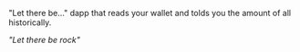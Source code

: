 "Let there be..." dapp that reads your wallet and tolds you the amount of all historically.

_"Let there be rock"_